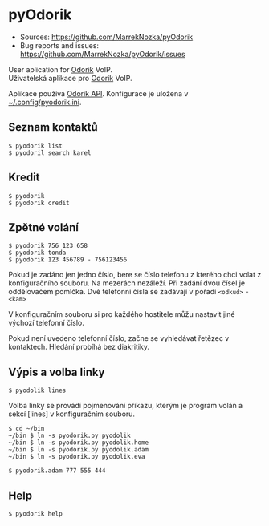 pyOdorik
=====================

[Odorik]: http://www.odorik.cz

* Sources:                https://github.com/MarrekNozka/pyOdorik
* Bug reports and issues: https://github.com/MarrekNozka/pyOdorik/issues

User aplication for [Odorik][] VoIP.       
Uživatelská aplikace pro [Odorik][] VoIP.


Aplikace používá [Odorik API](https://www.odorik.cz/w/api).
Konfigurace je uložena v [~/.config/pyodorik.ini](pyodorik.ini).



Seznam kontaktů
----------------

    $ pyodorik list
    $ pyodoril search karel


Kredit
-------

    $ pyodorik
    $ pyodorik credit


Zpětné volání
--------------

    $ pyodorik 756 123 658
    $ pyodorik tonda
    $ pyodorik 123 456789 - 756123456


Pokud je zadáno jen jedno číslo, bere se číslo telefonu z kterého
chci volat z konfiguračního souboru. Na mezerách nezáleží. Při zadání dvou
čísel je oddělovačem pomlčka. Dvě telefonní čísla se zadávají v pořadí
`<odkud>` - `<kam>`

V konfiguračním souboru si pro každého hostitele můžu nastavit jiné výchozí
telefonní číslo.

Pokud není uvedeno telefonní číslo, začne se vyhledávat řetězec v kontaktech.
Hledání probíhá bez diakritiky.


Výpis a volba linky
--------------

    $ pyodolik lines

Volba linky se provádí pojmenování příkazu, kterým je program volán a sekcí
[lines] v konfiguračním souboru.

    $ cd ~/bin
    ~/bin $ ln -s pyodorik.py pyodolik
    ~/bin $ ln -s pyodorik.py pyodolik.home
    ~/bin $ ln -s pyodorik.py pyodolik.adam
    ~/bin $ ln -s pyodorik.py pyodolik.eva

    $ pyodorik.adam 777 555 444


Help
-------

    $ pyodorik help


